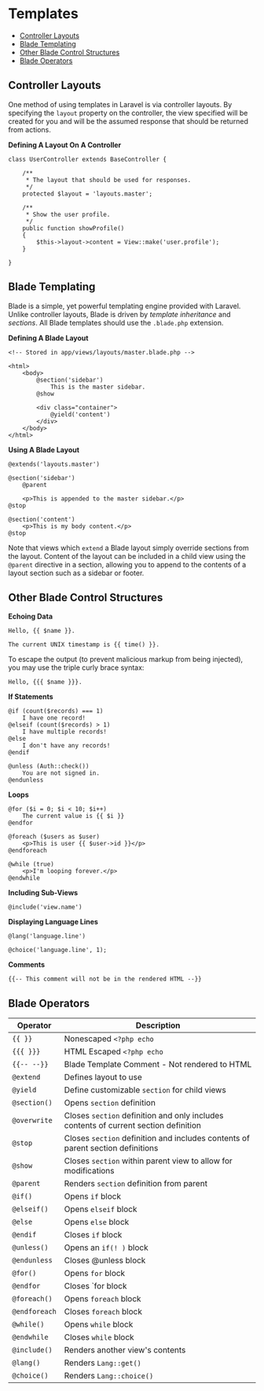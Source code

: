 # Templates

- [Controller Layouts](#controller-layouts)
- [Blade Templating](#blade-templating)
- [Other Blade Control Structures](#other-blade-control-structures)
- [Blade Operators](#blade-operators)

<a name="controller-layouts"></a>
## Controller Layouts

One method of using templates in Laravel is via controller layouts. By specifying the `layout` property on the controller, the view specified will be created for you and will be the assumed response that should be returned from actions.

**Defining A Layout On A Controller**

	class UserController extends BaseController {

		/**
		 * The layout that should be used for responses.
		 */
		protected $layout = 'layouts.master';

		/**
		 * Show the user profile.
		 */
		public function showProfile()
		{
			$this->layout->content = View::make('user.profile');
		}

	}

<a name="blade-templating"></a>
## Blade Templating

Blade is a simple, yet powerful templating engine provided with Laravel. Unlike controller layouts, Blade is driven by _template inheritance_ and _sections_. All Blade templates should use the `.blade.php` extension.

**Defining A Blade Layout**

	<!-- Stored in app/views/layouts/master.blade.php -->

	<html>
		<body>
			@section('sidebar')
				This is the master sidebar.
			@show

			<div class="container">
				@yield('content')
			</div>
		</body>
	</html>

**Using A Blade Layout**

	@extends('layouts.master')

	@section('sidebar')
		@parent

		<p>This is appended to the master sidebar.</p>
	@stop

	@section('content')
		<p>This is my body content.</p>
	@stop

Note that views which `extend` a Blade layout simply override sections from the layout. Content of the layout can be included in a child view using the `@parent` directive in a section, allowing you to append to the contents of a layout section such as a sidebar or footer.

<a name="other-blade-control-structures"></a>
## Other Blade Control Structures

**Echoing Data**

	Hello, {{ $name }}.

	The current UNIX timestamp is {{ time() }}.

To escape the output (to prevent malicious markup from being injected), you may use the triple curly brace syntax:

	Hello, {{{ $name }}}.

**If Statements**

	@if (count($records) === 1)
		I have one record!
	@elseif (count($records) > 1)
		I have multiple records!
	@else
		I don't have any records!
	@endif

	@unless (Auth::check())
		You are not signed in.
	@endunless

**Loops**

	@for ($i = 0; $i < 10; $i++)
		The current value is {{ $i }}
	@endfor

	@foreach ($users as $user)
		<p>This is user {{ $user->id }}</p>
	@endforeach

	@while (true)
		<p>I'm looping forever.</p>
	@endwhile

**Including Sub-Views**

	@include('view.name')

**Displaying Language Lines**

	@lang('language.line')

	@choice('language.line', 1);

**Comments**

	{{-- This comment will not be in the rendered HTML --}}


<a name="blade-operators"></a>
## Blade Operators

Operator  | Description
------------- | -------------
`{{ }}` | Nonescaped `<?php echo`
`{{{ }}}` | HTML Escaped `<?php echo`
`{{-- --}}` | Blade Template Comment - Not rendered to HTML
`@extend` | Defines layout to use
`@yield` | Define customizable `section` for child views
`@section()` | Opens `section` definition
`@overwrite` | Closes `section` definition and only includes contents of current section definition
`@stop` | Closes `section` definition and includes contents of parent section definitions
`@show` | Closes `section` within parent view to allow for modifications
`@parent` | Renders `section` definition from parent
`@if()` | Opens `if` block
`@elseif()` | Opens `elseif` block
`@else` | Opens `else` block
`@endif` | Closes `if` block
`@unless()` | Opens an `if(! )` block
`@endunless` | Closes @unless block
`@for()` | Opens `for` block
`@endfor` | Closes `for block
`@foreach()` | Opens `foreach` block
`@endforeach` | Closes `foreach` block
`@while()` | Opens `while` block
`@endwhile` | Closes `while` block
`@include()` | Renders another view's contents
`@lang()` | Renders `Lang::get()`
`@choice()` | Renders `Lang::choice()`

